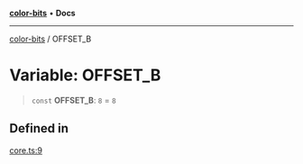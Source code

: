[**color-bits**](../README.md) • **Docs**

***

[color-bits](../README.md) / OFFSET\_B

# Variable: OFFSET\_B

> `const` **OFFSET\_B**: `8` = `8`

## Defined in

[core.ts:9](https://github.com/romgrk/color-bits/blob/b365b323832db5ef849692fab31824cf62056780/src/core.ts#L9)
